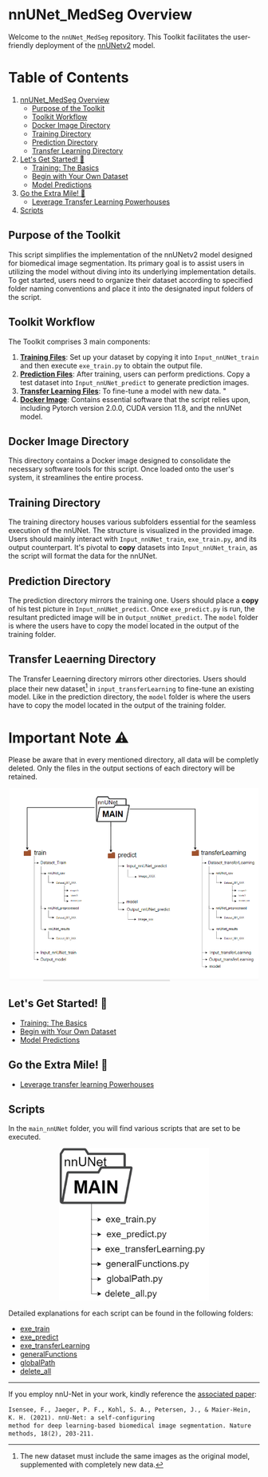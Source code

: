 # nnUNet_MedSeg Overview

Welcome to the `nnUNet_MedSeg` repository. This Toolkit facilitates the user-friendly deployment of the [nnUNetv2](https://github.com/MIC-DKFZ/nnUNet) model.


# Table of Contents

1. [nnUNet_MedSeg Overview](#nnunet_medseg-overview)
   - [Purpose of the Toolkit](#purpose-of-the-toolkit)
   - [Toolkit Workflow](#toolkit-workflow)
   - [Docker Image Directory](#docker-image-directory)
   - [Training Directory](#training-directory)
   - [Prediction Directory](#prediction-directory)
   - [Transfer Learning Directory](#transfer-learning-directory)
2. [Let's Get Started! 🌟](#lets-get-started-)
   - [Training: The Basics](documentation/training.md)
   - [Begin with Your Own Dataset](documentation/train_new_dataset.md)
   - [Model Predictions](documentation/prediction.md)
3. [Go the Extra Mile! 🚀](#go-the-extra-mile-)
   - [Leverage Transfer Learning Powerhouses](documentation/transfer_learning.md)
4. [Scripts](#scripts)



## Purpose of the Toolkit

This script simplifies the implementation of the nnUNetv2 model designed for biomedical image segmentation. Its primary goal is to assist users in utilizing the model without diving into its underlying implementation details. To get started, users need to organize their dataset according to specified folder naming conventions and place it into the designated input folders of the script.

## Toolkit Workflow

The Toolkit comprises 3 main components:

1. **<u><b>Training Files</b></u>**: Set up your dataset by copying it into `Input_nnUNet_train` and then execute `exe_train.py` to obtain the output file.
2. **<u><b>Prediction Files</b></u>**: After training, users can perform predictions. Copy a test dataset into `Input_nnUNet_predict` to generate prediction images.
3. **<u><b>Transfer Learning Files</b></u>**: To fine-tune a model with new data.  "
4. **<u><b>Docker Image</b></u>**: Contains essential software that the script relies upon, including Pytorch version 2.0.0, CUDA version 11.8, and the nnUNet model.

## Docker Image Directory

This directory contains a Docker image designed to consolidate the necessary software tools for this script. Once loaded onto the user's system, it streamlines the entire process.

## Training Directory

The training directory houses various subfolders essential for the seamless execution of the nnUNet. The structure is visualized in the provided image. Users should mainly interact with `Input_nnUNet_train`, `exe_train.py`, and its output counterpart. It's pivotal to **copy** datasets into `Input_nnUNet_train`, as the script will format the data for the nnUNet.


## Prediction Directory 

The prediction directory mirrors the training one. Users should place a **copy** of his test picture in `Input_nnUNet_predict`. Once `exe_predict.py` is run, the resultant predicted image will be in `Output_nnUNet_predict`. The `model` folder is where the users have to copy the model located in the output of the training folder. 


## Transfer Leaerning Directory 
The Transfer Leaerning directory mirrors other directories. Users should place their new dataset[^1] in `input_transferLearning` to fine-tune an existing model. Like in the prediction directory, the `model` folder is where the users have to copy the model located in the output of the training folder. 


[^1]: The new dataset must include the same images as the original model, supplemented with completely new data.

# Important Note ⚠️ 
Please be aware that in every mentioned directory, all data will be completly deleted. Only the files in the output sections of each directory will be retained.

<p align="center">
<img src="pictures/finalfo.png" width="500"  >
</p>


## Let's Get Started! 🌟
- [Training: The Basics](documentation/training.md)
- [Begin with Your Own Dataset](documentation/train_new_dataset.md)
- [Model Predictions](documentation/prediction.md)

## Go the Extra Mile! 🚀
- [Leverage transfer learning Powerhouses](documentation/transfer_learning.md)

## Scripts

In the `main_nnUNet` folder, you will find various scripts that are set to be executed.

<p align="center">
<img src="pictures/exe.drawio.png" width="300">
</p>

Detailed explanations for each script can be found in the following folders:
- [exe_train](documentation/code_explanation/exe_train.md)
- [exe_predict](documentation/code_explanation/exe_predict.md)
- [exe_transferLearning](documentation/code_explanation/exe_transferLearning.md)
- [generalFunctions](documentation/code_explanation/generalFunctions.md)
- [globalPath](documentation/code_explanation/globalPath.md)
- [delete_all](documentation/code_explanation/delete_all.md)

---

If you employ nnU-Net in your work, kindly reference the [associated paper](https://www.google.com/url?q=https://www.nature.com/articles/s41592-020-01008-z&sa=D&source=docs&ust=1677235958581755&usg=AOvVaw3dWL0SrITLhCJUBiNIHCQO):



    Isensee, F., Jaeger, P. F., Kohl, S. A., Petersen, J., & Maier-Hein, K. H. (2021). nnU-Net: a self-configuring 
    method for deep learning-based biomedical image segmentation. Nature methods, 18(2), 203-211.

